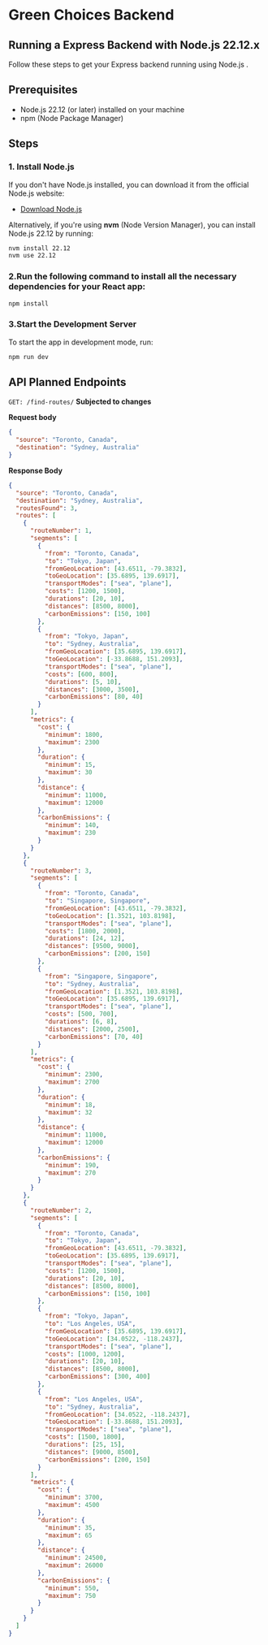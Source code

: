 # Green Choices Backend

## Running a Express Backend with Node.js 22.12.x

Follow these steps to get your Express backend running using Node.js .

## Prerequisites

- Node.js 22.12 (or later) installed on your machine
- npm (Node Package Manager)

## Steps

### 1. Install Node.js

If you don't have Node.js installed, you can download it from the official Node.js website:

- [Download Node.js](https://nodejs.org)

Alternatively, if you're using **nvm** (Node Version Manager), you can install Node.js 22.12 by running:

```bash
nvm install 22.12
nvm use 22.12
```

### 2.Run the following command to install all the necessary dependencies for your React app:

```bash
npm install
```

### 3.Start the Development Server

To start the app in development mode, run:

```bash
npm run dev
```

## API Planned Endpoints

`GET: /find-routes/` **Subjected to changes**

**Request body**

```json
{
  "source": "Toronto, Canada",
  "destination": "Sydney, Australia"
}
```

**Response Body**

```json
{
  "source": "Toronto, Canada",
  "destination": "Sydney, Australia",
  "routesFound": 3,
  "routes": [
    {
      "routeNumber": 1,
      "segments": [
        {
          "from": "Toronto, Canada",
          "to": "Tokyo, Japan",
          "fromGeoLocation": [43.6511, -79.3832],
          "toGeoLocation": [35.6895, 139.6917],
          "transportModes": ["sea", "plane"],
          "costs": [1200, 1500],
          "durations": [20, 10],
          "distances": [8500, 8000],
          "carbonEmissions": [150, 100]
        },
        {
          "from": "Tokyo, Japan",
          "to": "Sydney, Australia",
          "fromGeoLocation": [35.6895, 139.6917],
          "toGeoLocation": [-33.8688, 151.2093],
          "transportModes": ["sea", "plane"],
          "costs": [600, 800],
          "durations": [5, 10],
          "distances": [3000, 3500],
          "carbonEmissions": [80, 40]
        }
      ],
      "metrics": {
        "cost": {
          "minimum": 1800,
          "maximum": 2300
        },
        "duration": {
          "minimum": 15,
          "maximum": 30
        },
        "distance": {
          "minimum": 11000,
          "maximum": 12000
        },
        "carbonEmissions": {
          "minimum": 140,
          "maximum": 230
        }
      }
    },
    {
      "routeNumber": 3,
      "segments": [
        {
          "from": "Toronto, Canada",
          "to": "Singapore, Singapore",
          "fromGeoLocation": [43.6511, -79.3832],
          "toGeoLocation": [1.3521, 103.8198],
          "transportModes": ["sea", "plane"],
          "costs": [1800, 2000],
          "durations": [24, 12],
          "distances": [9500, 9000],
          "carbonEmissions": [200, 150]
        },
        {
          "from": "Singapore, Singapore",
          "to": "Sydney, Australia",
          "fromGeoLocation": [1.3521, 103.8198],
          "toGeoLocation": [35.6895, 139.6917],
          "transportModes": ["sea", "plane"],
          "costs": [500, 700],
          "durations": [6, 8],
          "distances": [2000, 2500],
          "carbonEmissions": [70, 40]
        }
      ],
      "metrics": {
        "cost": {
          "minimum": 2300,
          "maximum": 2700
        },
        "duration": {
          "minimum": 18,
          "maximum": 32
        },
        "distance": {
          "minimum": 11000,
          "maximum": 12000
        },
        "carbonEmissions": {
          "minimum": 190,
          "maximum": 270
        }
      }
    },
    {
      "routeNumber": 2,
      "segments": [
        {
          "from": "Toronto, Canada",
          "to": "Tokyo, Japan",
          "fromGeoLocation": [43.6511, -79.3832],
          "toGeoLocation": [35.6895, 139.6917],
          "transportModes": ["sea", "plane"],
          "costs": [1200, 1500],
          "durations": [20, 10],
          "distances": [8500, 8000],
          "carbonEmissions": [150, 100]
        },
        {
          "from": "Tokyo, Japan",
          "to": "Los Angeles, USA",
          "fromGeoLocation": [35.6895, 139.6917],
          "toGeoLocation": [34.0522, -118.2437],
          "transportModes": ["sea", "plane"],
          "costs": [1000, 1200],
          "durations": [20, 10],
          "distances": [8500, 8000],
          "carbonEmissions": [300, 400]
        },
        {
          "from": "Los Angeles, USA",
          "to": "Sydney, Australia",
          "fromGeoLocation": [34.0522, -118.2437],
          "toGeoLocation": [-33.8688, 151.2093],
          "transportModes": ["sea", "plane"],
          "costs": [1500, 1800],
          "durations": [25, 15],
          "distances": [9000, 8500],
          "carbonEmissions": [200, 150]
        }
      ],
      "metrics": {
        "cost": {
          "minimum": 3700,
          "maximum": 4500
        },
        "duration": {
          "minimum": 35,
          "maximum": 65
        },
        "distance": {
          "minimum": 24500,
          "maximum": 26000
        },
        "carbonEmissions": {
          "minimum": 550,
          "maximum": 750
        }
      }
    }
  ]
}
```
